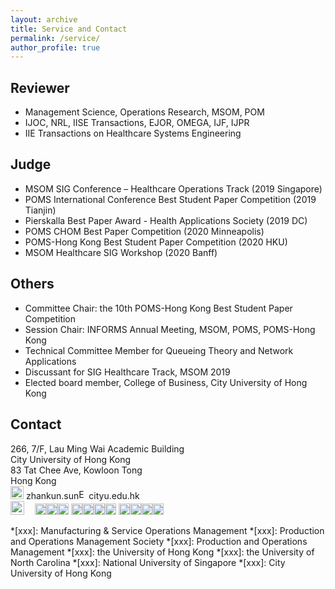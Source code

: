 ```yaml
---
layout: archive
title: Service and Contact
permalink: /service/
author_profile: true
---
```


## Reviewer
  * Management Science, Operations Research, MSOM, POM
  * IJOC, NRL, IISE Transactions, EJOR, OMEGA, IJF, IJPR
  * IIE Transactions on Healthcare Systems Engineering

  <!--
  IEEE Transactions on Systems, Man, and Cybernetics: Systems
  -->

## Judge
  * MSOM SIG Conference – Healthcare Operations Track (2019 Singapore)
  * POMS International Conference Best Student Paper Competition (2019 Tianjin)
  * Pierskalla Best Paper Award - Health Applications Society (2019 DC)
  * POMS CHOM Best Paper Competition (2020 Minneapolis)
  * POMS-Hong Kong Best Student Paper Competition (2020 HKU)
  * MSOM Healthcare SIG Workshop (2020 Banff)

## Others
  * Committee Chair: the 10th POMS-Hong Kong Best Student Paper Competition
  * Session Chair: INFORMS Annual Meeting, MSOM, POMS, POMS-Hong Kong
  * Technical Committee Member for Queueing Theory and Network Applications
  * Discussant for SIG Healthcare Track, MSOM 2019
  * Elected board member, College of Business, City University of Hong Kong


## Contact
266, 7/F, Lau Ming Wai Academic Building
<br/> City University of Hong Kong
<br/> 83 Tat Chee Ave, Kowloon Tong
<br/> Hong Kong
<br/><img style="float: center;" src="/images/emoji/email-iOS.png" alt="AT" width="21"/> zhankun.sun<img style="float: center;" src="/images/emoji/email-at6.png" alt="Email" width="16"/>cityu.edu.hk
<br/><img style="float: center;" src="/images/emoji/phone-iOS.png" alt="AT" width="22"/><img src="/images/emoji/heavy-plus-sign-softbank.png" width="17"/><img src="/images/emoji/keycap-digit-eight-facebook.png" width="18"/><img src="/images/emoji/keycap-digit-five-facebook.png" width="18"/><img src="/images/emoji/keycap-digit-two-facebook.png" width="18"/>&nbsp;<img src="/images/emoji/keycap-digit-three-facebook.png" width="18"/><img src="/images/emoji/keycap-digit-four-facebook.png" width="18"/><img src="/images/emoji/keycap-digit-four-facebook.png" width="18"/><img src="/images/emoji/keycap-digit-two-facebook.png" width="18"/>&nbsp;<img src="/images/emoji/keycap-digit-eight-facebook.png" width="18"/><img src="/images/emoji/keycap-digit-six-facebook.png" width="18"/><img src="/images/emoji/keycap-digit-five-facebook.png" width="18"/><img src="/images/emoji/keycap-digit-zero-facebook.png" width="18"/>



*[xxx]: Manufacturing & Service Operations Management
*[xxx]: Production and Operations Management Society
*[xxx]: Production and Operations Management
*[xxx]: the University of Hong Kong
*[xxx]: the University of North Carolina
*[xxx]: National University of Singapore
*[xxx]: City University of Hong Kong
